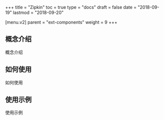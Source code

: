+++
title = "Zipkin"
toc = true
type = "docs"
draft = false
date = "2018-09-19"
lastmod = "2018-09-20"

[menu.v2]
  parent = "ext-components"
  weight = 9
+++

## 概念介绍

概念介绍

## 如何使用

如何使用

## 使用示例

使用示例
